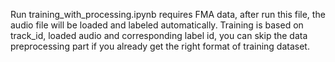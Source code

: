 Run training_with_processing.ipynb requires FMA data, after run this file, the audio file will be loaded and labeled automatically.
Training is based on track_id, loaded audio and corresponding label id, you can skip the data preprocessing part if you already get the right format of training dataset.
